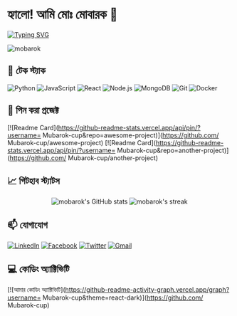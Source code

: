 # হ্যালো! আমি মোঃ মোবারক 👋

[![Typing SVG](https://readme-typing-svg.demolab.com?font=Fira+Code&pause=1000&color=2BF772&width=435&lines=সফটওয়্যার+ডেভেলপার;ওয়েব+টেকনোলজি+এনথুসিয়াস্ট;Problem+Solver;Open+Source+Contributor)](https://git.io/typing-svg)

<p align="left">
  <img src="https://komarev.com/ghpvc/?username= Mubarok-cup&label=Profile%20views&color=0e75b6&style=flat" alt="mobarok" />
</p>

## 🔧 টেক স্ট্যাক

![Python](https://img.shields.io/badge/-Python-3776AB?style=flat-square&logo=python&logoColor=white)
![JavaScript](https://img.shields.io/badge/-JavaScript-F7DF1E?style=flat-square&logo=javascript&logoColor=black)
![React](https://img.shields.io/badge/-React-61DAFB?style=flat-square&logo=react&logoColor=black)
![Node.js](https://img.shields.io/badge/-Node.js-339933?style=flat-square&logo=node.js&logoColor=white)
![MongoDB](https://img.shields.io/badge/-MongoDB-47A248?style=flat-square&logo=mongodb&logoColor=white)
![Git](https://img.shields.io/badge/-Git-F05032?style=flat-square&logo=git&logoColor=white)
![Docker](https://img.shields.io/badge/-Docker-2496ED?style=flat-square&logo=docker&logoColor=white)

## 📌 পিন করা প্রজেক্ট

[![Readme Card](https://github-readme-stats.vercel.app/api/pin/?username= Mubarok-cup&repo=awesome-project)](https://github.com/ Mubarok-cup/awesome-project)
[![Readme Card](https://github-readme-stats.vercel.app/api/pin/?username= Mubarok-cup&repo=another-project)](https://github.com/ Mubarok-cup/another-project)

## 📈 গিটহাব স্ট্যাটস

<p align="center">
  <img src="https://github-readme-stats.vercel.app/api?username= Mubarok-cup&show_icons=true&theme=dark" alt="mobarok's GitHub stats" />
  <img src="https://github-readme-streak-stats.herokuapp.com/?user= Mubarok-cup&theme=dark" alt="mobarok's streak" />
</p>

## 📫 যোগাযোগ

[![LinkedIn](https://img.shields.io/badge/-LinkedIn-0A66C2?style=for-the-badge&logo=linkedin&logoColor=white)](https://linkedin.com/in/yourprofile)
[![Facebook](https://img.shields.io/badge/-Facebook-1877F2?style=for-the-badge&logo=facebook&logoColor=white)](https://facebook.com/yourprofile)
[![Twitter](https://img.shields.io/badge/-Twitter-1DA1F2?style=for-the-badge&logo=twitter&logoColor=white)](https://twitter.com/yourhandle)
[![Gmail](https://img.shields.io/badge/-Gmail-EA4335?style=for-the-badge&logo=gmail&logoColor=white)](mailto:youremail@gmail.com)

## 💻 কোডিং অ্যাক্টিভিটি

[![আমার কোডিং অ্যাক্টিভিটি](https://github-readme-activity-graph.vercel.app/graph?username= Mubarok-cup&theme=react-dark)](https://github.com/ Mubarok-cup)
